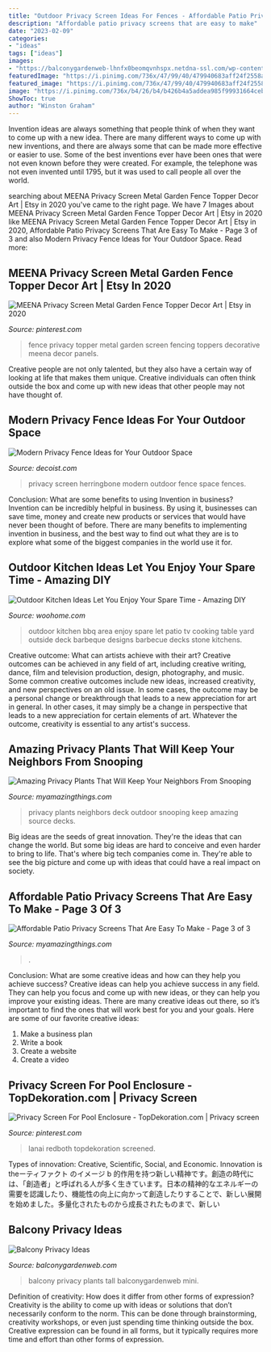 ```yaml
---
title: "Outdoor Privacy Screen Ideas For Fences - Affordable Patio Privacy Screens That Are Easy To Make"
description: "Affordable patio privacy screens that are easy to make"
date: "2023-02-09"
categories:
- "ideas"
tags: ["ideas"]
images:
- "https://balconygardenweb-lhnfx0beomqvnhspx.netdna-ssl.com/wp-content/uploads/2015/08/balcony-privacy-ideas-11_mini.jpg"
featuredImage: "https://i.pinimg.com/736x/47/99/40/479940683aff24f2558ae9b0e3c8cbb9.jpg"
featured_image: "https://i.pinimg.com/736x/47/99/40/479940683aff24f2558ae9b0e3c8cbb9.jpg"
image: "https://i.pinimg.com/736x/b4/26/b4/b426b4a5addea985f99931664ceb7bf0.jpg"
ShowToc: true
author: "Winston Graham"
---
```



Invention ideas are always something that people think of when they want to come up with a new idea. There are many different ways to come up with new inventions, and there are always some that can be made more effective or easier to use. Some of the best inventions ever have been ones that were not even known before they were created. For example, the telephone was not even invented until 1795, but it was used to call people all over the world.

	

		
searching about MEENA Privacy Screen Metal Garden Fence Topper Decor Art | Etsy in 2020 you've came to the right page. We have 7 Images about MEENA Privacy Screen Metal Garden Fence Topper Decor Art | Etsy in 2020 like MEENA Privacy Screen Metal Garden Fence Topper Decor Art | Etsy in 2020, Affordable Patio Privacy Screens That Are Easy To Make - Page 3 of 3 and also Modern Privacy Fence Ideas for Your Outdoor Space. Read more:
		
    
## MEENA Privacy Screen Metal Garden Fence Topper Decor Art | Etsy In 2020

<img loading=lazy src="https://i.pinimg.com/736x/b4/26/b4/b426b4a5addea985f99931664ceb7bf0.jpg" onerror="this.onerror=null;this.src='https://tse4.mm.bing.net/th?id=OIP.gy1J18nNGU_Fs-6IXblvuwHaJ3&amp;pid=15.1';" alt="MEENA Privacy Screen Metal Garden Fence Topper Decor Art | Etsy in 2020">

_Source: pinterest.com_

>fence privacy topper metal garden screen fencing toppers decorative meena decor panels. 

	

Creative people are not only talented, but they also have a certain way of looking at life that makes them unique. Creative individuals can often think outside the box and come up with new ideas that other people may not have thought of.

    
## Modern Privacy Fence Ideas For Your Outdoor Space

<img loading=lazy src="http://cdn.decoist.com/wp-content/uploads/2015/07/Herringbone-privacy-screen.jpg" onerror="this.onerror=null;this.src='https://tse2.mm.bing.net/th?id=OIP.9HIEmbCu5kN0oDAGTd2bawHaJ4&amp;pid=15.1';" alt="Modern Privacy Fence Ideas for Your Outdoor Space">

_Source: decoist.com_

>privacy screen herringbone modern outdoor fence space fences. 

	

Conclusion: What are some benefits to using Invention in business?
Invention can be incredibly helpful in business. By using it, businesses can save time, money and create new products or services that would have never been thought of before. There are many benefits to implementing invention in business, and the best way to find out what they are is to explore what some of the biggest companies in the world use it for.

    
## Outdoor Kitchen Ideas Let You Enjoy Your Spare Time - Amazing DIY

<img loading=lazy src="http://www.woohome.com/wp-content/uploads/2014/02/outdoor-kitchen-15.jpg" onerror="this.onerror=null;this.src='https://tse2.mm.bing.net/th?id=OIP.aBX0IHzMpmdlZpbli8pgXgHaJ4&amp;pid=15.1';" alt="Outdoor Kitchen Ideas Let You Enjoy Your Spare Time - Amazing DIY">

_Source: woohome.com_

>outdoor kitchen bbq area enjoy spare let patio tv cooking table yard outside deck barbeque designs barbecue decks stone kitchens. 

	

Creative outcome: What can artists achieve with their art?
Creative outcomes can be achieved in any field of art, including creative writing, dance, film and television production, design, photography, and music. Some common creative outcomes include new ideas, increased creativity, and new perspectives on an old issue. In some cases, the outcome may be a personal change or breakthrough that leads to a new appreciation for art in general. In other cases, it may simply be a change in perspective that leads to a new appreciation for certain elements of art. Whatever the outcome, creativity is essential to any artist's success.

    
## Amazing Privacy Plants That Will Keep Your Neighbors From Snooping

<img loading=lazy src="http://myamazingthings.com/wp-content/uploads/2017/04/my-home-deck-featuring-my-beaqutiful-green-wall-installed-for-privacy-decks-outdoor-living.1.jpg" onerror="this.onerror=null;this.src='https://tse2.mm.bing.net/th?id=OIP.n8gmtxRyJoJF-85UL8K44QHaKx&amp;pid=15.1';" alt="Amazing Privacy Plants That Will Keep Your Neighbors From Snooping">

_Source: myamazingthings.com_

>privacy plants neighbors deck outdoor snooping keep amazing source decks. 

	

Big ideas are the seeds of great innovation. They're the ideas that can change the world. But some big ideas are hard to conceive and even harder to bring to life. That's where big tech companies come in. They're able to see the big picture and come up with ideas that could have a real impact on society.

    
## Affordable Patio Privacy Screens That Are Easy To Make - Page 3 Of 3

<img loading=lazy src="https://myamazingthings.com/wp-content/uploads/2017/04/7dc20e33084681f10ac8ccb24c028408.jpg" onerror="this.onerror=null;this.src='https://tse4.mm.bing.net/th?id=OIP.4PvwfuaTnJzhZ015YpovxQHaG3&amp;pid=15.1';" alt="Affordable Patio Privacy Screens That Are Easy To Make - Page 3 of 3">

_Source: myamazingthings.com_

>. 

	

Conclusion: What are some creative ideas and how can they help you achieve success?
Creative ideas can help you achieve success in any field. They can help you focus and come up with new ideas, or they can help you improve your existing ideas. There are many creative ideas out there, so it’s important to find the ones that will work best for you and your goals. Here are some of our favorite creative ideas: 
1. Make a business plan 
2. Write a book 
3. Create a website 
4. Create a video 

    
## Privacy Screen For Pool Enclosure - TopDekoration.com | Privacy Screen

<img loading=lazy src="https://i.pinimg.com/736x/47/99/40/479940683aff24f2558ae9b0e3c8cbb9.jpg" onerror="this.onerror=null;this.src='https://tse2.mm.bing.net/th?id=OIP.Rd3uNtEfRlAb8xT4IHiH2wHaEK&amp;pid=15.1';" alt="Privacy Screen For Pool Enclosure - TopDekoration.com | Privacy screen">

_Source: pinterest.com_

>lanai redboth topdekoration screened. 

	

Types of innovation: Creative, Scientific, Social, and Economic.
Innovation is theーティファクト のイメージ b 的作用を持つ新しい精神です。創造の時代には、「創造者」と呼ばれる人が多く生きています。日本の精神的なエネルギーの需要を認識したり、機能性の向上に向かって創造したりすることで、新しい展開を始めました。多量化されたものから成長されたものまで、新しい

    
## Balcony Privacy Ideas

<img loading=lazy src="https://balconygardenweb-lhnfx0beomqvnhspx.netdna-ssl.com/wp-content/uploads/2015/08/balcony-privacy-ideas-11_mini.jpg" onerror="this.onerror=null;this.src='https://tse1.mm.bing.net/th?id=OIP.fousYK5xJuwsRmBMrl008QHaJ3&amp;pid=15.1';" alt="Balcony Privacy Ideas">

_Source: balconygardenweb.com_

>balcony privacy plants tall balconygardenweb mini. 

	

Definition of creativity: How does it differ from other forms of expression?
Creativity is the ability to come up with ideas or solutions that don’t necessarily conform to the norm. This can be done through brainstorming, creativity workshops, or even just spending time thinking outside the box. Creative expression can be found in all forms, but it typically requires more time and effort than other forms of expression.

